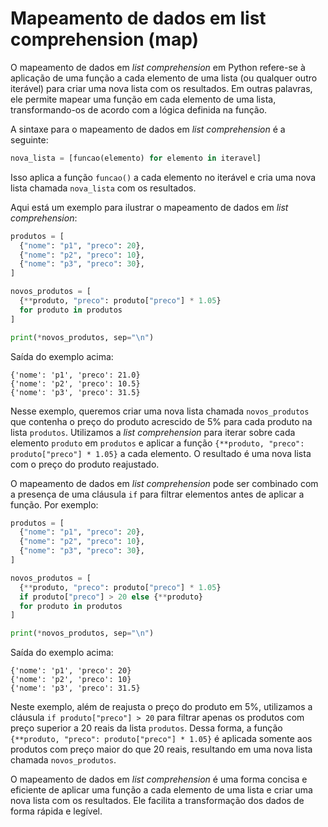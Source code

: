 # Mapeamento de dados em list comprehension (map)

O mapeamento de dados em _list comprehension_ em Python refere-se à aplicação de uma função a cada elemento de uma lista (ou qualquer outro iterável) para criar uma nova lista com os resultados. Em outras palavras, ele permite mapear uma função em cada elemento de uma lista, transformando-os de acordo com a lógica definida na função.

A sintaxe para o mapeamento de dados em _list comprehension_ é a seguinte:

```python
nova_lista = [funcao(elemento) for elemento in iteravel]
```

Isso aplica a função `funcao()` a cada elemento no iterável e cria uma nova lista chamada `nova_lista` com os resultados.

Aqui está um exemplo para ilustrar o mapeamento de dados em _list comprehension_:

```python
produtos = [
  {"nome": "p1", "preco": 20},
  {"nome": "p2", "preco": 10},
  {"nome": "p3", "preco": 30},
]

novos_produtos = [
  {**produto, "preco": produto["preco"] * 1.05}
  for produto in produtos
]

print(*novos_produtos, sep="\n")
```

Saída do exemplo acima:

```
{'nome': 'p1', 'preco': 21.0}
{'nome': 'p2', 'preco': 10.5}
{'nome': 'p3', 'preco': 31.5}
```

Nesse exemplo, queremos criar uma nova lista chamada `novos_produtos` que contenha o preço do produto acrescido de 5% para cada produto na lista `produtos`. Utilizamos a _list comprehension_ para iterar sobre cada elemento `produto` em `produtos` e aplicar a função `{**produto, "preco": produto["preco"] * 1.05}` a cada elemento. O resultado é uma nova lista com o preço do produto reajustado.

O mapeamento de dados em _list comprehension_ pode ser combinado com a presença de uma cláusula `if` para filtrar elementos antes de aplicar a função. Por exemplo:

```python
produtos = [
  {"nome": "p1", "preco": 20},
  {"nome": "p2", "preco": 10},
  {"nome": "p3", "preco": 30},
]

novos_produtos = [
  {**produto, "preco": produto["preco"] * 1.05}
  if produto["preco"] > 20 else {**produto}
  for produto in produtos
]

print(*novos_produtos, sep="\n")
```

Saída do exemplo acima:

```
{'nome': 'p1', 'preco': 20}
{'nome': 'p2', 'preco': 10}
{'nome': 'p3', 'preco': 31.5}
```

Neste exemplo, além de reajusta o preço do produto em 5%, utilizamos a cláusula `if produto["preco"] > 20` para filtrar apenas os produtos com preço superior a 20 reais da lista `produtos`. Dessa forma, a função `{**produto, "preco": produto["preco"] * 1.05}` é aplicada somente aos produtos com preço maior do que 20 reais, resultando em uma nova lista chamada `novos_produtos`.

O mapeamento de dados em _list comprehension_ é uma forma concisa e eficiente de aplicar uma função a cada elemento de uma lista e criar uma nova lista com os resultados. Ele facilita a transformação dos dados de forma rápida e legível.
